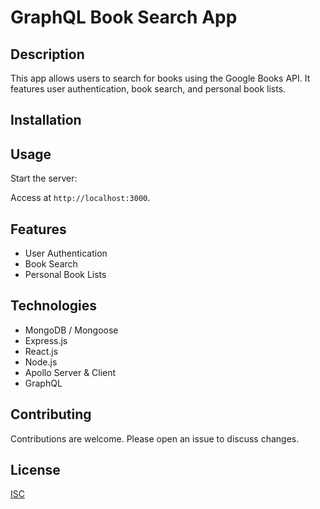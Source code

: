 # GraphQL Book Search App

## Description
This app allows users to search for books using the Google Books API. It features user authentication, book search, and personal book lists.

## Installation


## Usage
Start the server:

Access at `http://localhost:3000`.

## Features
- User Authentication
- Book Search
- Personal Book Lists

## Technologies
- MongoDB / Mongoose
- Express.js
- React.js
- Node.js
- Apollo Server & Client
- GraphQL

## Contributing
Contributions are welcome. Please open an issue to discuss changes.

## License
[ISC](https://choosealicense.com/licenses/isc/)
